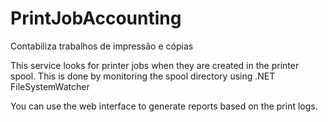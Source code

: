 # PrintJobAccounting
Contabiliza trabalhos de impressão e cópias

This service looks for printer jobs when they are created in the printer spool.
This is done by monitoring the spool directory using .NET  FileSystemWatcher

You can use the web interface to generate reports based on the print logs.
